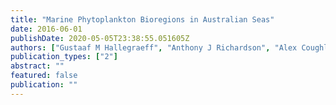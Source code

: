 ```yaml
---
title: "Marine Phytoplankton Bioregions in Australian Seas"
date: 2016-06-01
publishDate: 2020-05-05T23:38:55.051605Z
authors: ["Gustaaf M Hallegraeff", "Anthony J Richardson", "Alex Coughlan"]
publication_types: ["2"]
abstract: ""
featured: false
publication: ""
---
```


